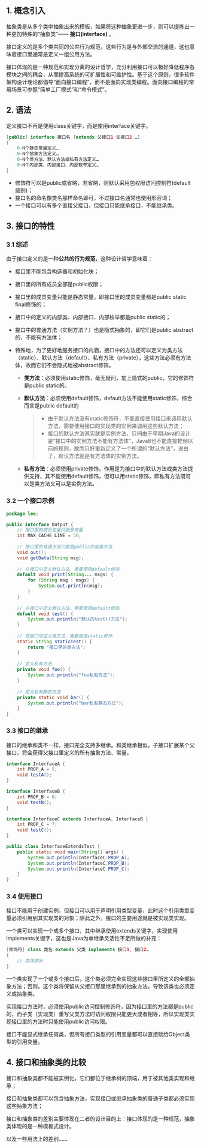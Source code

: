 ## 1. 概念引入

抽象类是从多个类中抽象出来的模板，如果将这种抽象更进一步，则可以提炼出一种更加特殊的“抽象类”—— **接口(interface)** 。

接口定义的是多个类共同的公共行为规范，这些行为是与外部交流的通道，这也意味着接口里通常是定义一组公用方法。

接口体现的是一种规范和实现分离的设计哲学，充分利用接口可以极好降低程序各模块之间的耦合，从而提高系统的可扩展性和可维护性。基于这个原则，很多软件架构设计理论都倡导“面向接口编程”，而不是面向实现类编程。面向接口编程的常用场景可参照“简单工厂模式”和“命令模式”。

## 2. 语法

定义接口不再是使用class关键字，而是使用interface关键字。

```java
[public] interface 接口名 [extends 父接口1 父接口2 …]
{
	0~N个静态常量定义…
	0~N个抽象方法定义…
	0~N个类方法、默认方法或私有方法定义…
	0~N个内部类、内部接口、内部枚举定义…
}
```

- 修饰符可以是public或省略，若省略，则默认采用包权限访问控制符(default级别)；
- 接口名的命名像类名那样命名即可，不过接口名通常也使用形容词；
- 一个接口可以有多个直接父接口，但接口只能继承接口，不能继承类。

## 3. 接口的特性

### 3.1 综述

由于接口定义的是一种**公共的行为规范**，这种设计哲学意味着：

- 接口里不能包含构造器和初始化块；

- 接口里的所有成员全部是public权限；

- 接口里的成员变量只能是静态常量，即接口里的成员变量都是public static final修饰的；

- 接口中的定义的内部类、内部接口、内部枚举都是public static的；

- 接口中的普通方法（实例方法？）也是隐式抽象的，即它们是public abstract的，不能有方法体；

- 特殊地，为了更好地服务接口的内涵，接口中的方法还可以定义为类方法（static）、默认方法（default）、私有方法（private），这些方法必须有方法体，故而它们不会隐式地被abstract修饰。

    - **类方法**：必须使用static修饰，毫无疑问，加上隐式的public，它的修饰符是public static的。

    - **默认方法**：必须使用default修饰，default方法不能使用static修饰，综合而言是public default的

        > - 由于默认方法没有static修饰符，不能直接使用接口来调用默认方法，需要使用接口的实现类的实例来调用这些默认方法；
        > - 接口的默认方法其实就是实例方法，只间由于早期Java的设计是“接口中的实例方法不能有方法体”，Java8也不能直接推倒以前的规则，故而只好重新定义了一个所谓的“默认方法”，说白了，默认方法就是有方法体的实例方法。

    - **私有方法**：必须使用private修饰，作用是为接口中的默认方法或类方法提供支持，其不能使用default修饰，但可以用static修饰，即私有方法既可以是类方法又可以是实例方法。

### 3.2 一个接口示例

```java
package lee;

public interface Output {
    // 接口里的成员变量只能是常量
    int MAX_CACHE_LINE = 50;
    
    // 接口里的普通方法只能是public的抽象方法
    void out();
    void getData(String msg);
    
    // 在接口中定义默认方法，需要使用default修饰
    default void print(String... msgs) {
        for (String msg : msgs) {
            System.out.println(msg);
        }
    }
    
    // 在接口中定义默认方法，需要使用default修饰
    default void test() {
        System.out.println("默认的test()方法");
    }
    
    // 在接口中定义类方法，需要使用static修饰
    static String staticTest() {
        return "接口里的类方法";
    }
    
    // 定义私有方法
    private void foo() {
        System.out.println("foo私有方法");
    }
    
    // 定义私有静态方法
    private static void bar() {
        System.out.println("bar私有静态方法");
    }
}
```

### 3.3 接口的继承

接口的继承和类不一样，接口完全支持多继承。和类继承相似，子接口扩展某个父接口，将会获得父接口里定义的所有抽象方法、常量。

```java
interface InterfaceA {
    int PROP_A = 5;
    void testA();
}

interface InterfaceB {
    int PROP_B = 6;
    void testB();
}

interface InterfaceC extends InterfaceA, InterfaceB {
    int PROP_C = 7;
    void testC();
}

public class InterfaceExtendsTest {
    public static void main(String[] args) {
        System.out.println(InterfaceC.PROP_A);
        System.out.println(InterfaceC.PROP_B);
        System.out.println(InterfaceC.PROP_C);
    }
}
```

### 3.4 使用接口

接口不能用于创建实例，但接口可以用于声明引用类型变量，此时这个引用类型变量必须引用到其实现类的对象；除此之外，接口的主要用途就是被实现类实现。

一个类可以实现一个或多个接口，其中继承使用extends关键字，实现使用implements关键字，这也是Java为单继承灵活性不足所做的补充：

```java
[修饰符] class 类名 extends 父类 implements 接口1, 接口2…
{
    // 类体部分
}
```

一个类实现了一个或多个接口后，这个类必须完全实现这些接口里所定义的全部抽象方法；否则，这个类将保留从父接口那里继承到的抽象方法，导致该类也必须定义成抽象类。

实现接口方法时，必须使用public访问控制修饰符，因为接口里的方法都是public的，而子类（实现类）重写父类方法时访问权限只能更大或者相等，所以实现类实现接口里的方法时只能使用public访问权限。

接口不能显式继承任何类，但所有接口类型的引用变量都可以直接赋给Object类型的引用变量。

## 4. 接口和抽象类的比较

接口和抽象类都不能被实例化，它们都位于继承树的顶端，用于被其他类实现和继承；

接口和抽象类都可以包含抽象方法，实现接口或继承抽象类的普通子类都必须实现这些抽象方法；

接口和抽象类的差别主要体现在二者的设计目的上：接口体现的是一种规范，抽象类体现的是一种模板式设计。

以及一些用法上的差别……

